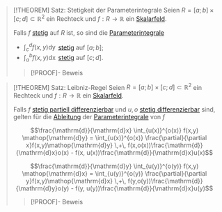 >[!THEOREM] Satz: Stetigkeit der Parameterintegrale
>Seien $R = [a;b] \times [c;d] \subset \mathbb{R}^2$ ein Rechteck und $f: R  \to \mathbb{R}$ ein [Skalarfeld](../Skalarfeld.md).
>
>Falls $f$ [stetig](../Stetigkeit%20von%20Skalarfeldern.md) auf $R$ ist, so sind die [Parameterintegrale](Parameterintegrale.md)
>- $\int_c^d f(x,y)\mathop{\mathrm{d}y}$ [stetig](../../../../Eindimensionale%20Analysis/Grenzwerte%20von%20Funktionen/Stetigkeit/Stetigkeit.md) auf $[a;b]$;
>- $\int_a^b f(x,y)\mathop{\mathrm{d}x}$ [stetig](../../../../Eindimensionale%20Analysis/Grenzwerte%20von%20Funktionen/Stetigkeit/Stetigkeit.md) auf $[c;d]$.
>
>>[!PROOF]- Beweis

>[!THEOREM] Satz: Leibniz-Regel
>Seien $R = [a;b] \times [c;d] \subset \mathbb{R}^2$ ein Rechteck und $f: R  \to \mathbb{R}$ ein [Skalarfeld](../Skalarfeld.md).
>
>Falls $f$ [stetig partiell differenzierbar](../Differentiation/Partielle%20Differenzierbarkeit.md) und $u,o$ [stetig differenzierbar](../../../../Eindimensionale%20Analysis/Differentiation/Ableitung%20und%20Differenzierbarkeit.md) sind, gelten für die [Ableitung](../../../../Eindimensionale%20Analysis/Differentiation/Ableitung%20und%20Differenzierbarkeit.md) der [Parameterintegrale](Parameterintegrale.md) von $f$
>
>$$\frac{\mathrm{d}}{\mathrm{d}x} \int_{u(x)}^{o(x)} f(x,y) \mathop{\mathrm{d}y} = \int_{u(x)}^{o(x)} \frac{\partial}{\partial x}f(x,y)\mathop{\mathrm{d}y} \,+\, f(x,o(x))\frac{\mathrm{d}}{\mathrm{d}x}o(x) - f(x, u(x))\frac{\mathrm{d}}{\mathrm{d}x}u(x)$$
>
>
>$$\frac{\mathrm{d}}{\mathrm{d}y} \int_{u(y)}^{o(y)} f(x,y) \mathop{\mathrm{d}x} = \int_{u(y)}^{o(y)} \frac{\partial}{\partial y}f(x,y)\mathop{\mathrm{d}x} \,+\, f(y,o(y))\frac{\mathrm{d}}{\mathrm{d}y}o(y) - f(y, u(y))\frac{\mathrm{d}}{\mathrm{d}x}u(y)$$
>
>>[!PROOF]- Beweis